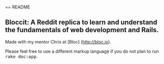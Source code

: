 == README

## Bloccit: A Reddit replica to learn and understand the fundamentals of web development and Rails.

Made with my mentor Chris at [Bloc] (http://bloc.io).


Please feel free to use a different markup language if you do not plan to run
<tt>rake doc:app</tt>.
